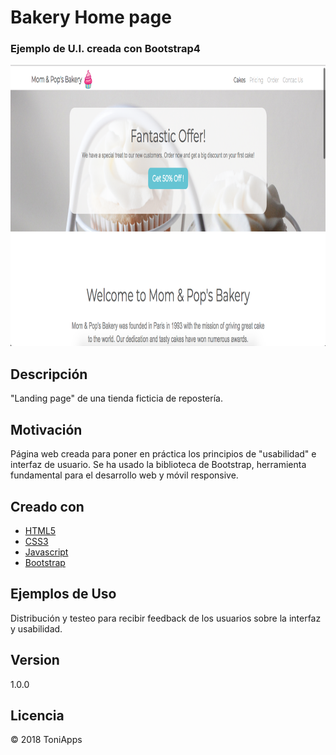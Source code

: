 # Bakery Home page
### Ejemplo de U.I. creada con Bootstrap4

<img src="https://github.com/Antonio1138/bakery/blob/master/bakery.png" alt="notes"
  width="900" height="450"/>

## Descripción
"Landing page" de una tienda ficticia de repostería.

## Motivación
Página web creada para poner en práctica los principios de "usabilidad" e interfaz de usuario. Se ha usado la biblioteca de Bootstrap, herramienta fundamental para el desarrollo web y móvil responsive.

## Creado con
- [HTML5](https://www.w3schools.com/html/)
- [CSS3](https://www.w3schools.com/css/default.asp)
- [Javascript](https://www.javascript.com/)
- [Bootstrap](https://getbootstrap.com/)


## Ejemplos de Uso
Distribución y testeo para recibir feedback de los usuarios sobre la interfaz y usabilidad.

## Version

1.0.0

## Licencia
:copyright: 2018 ToniApps
